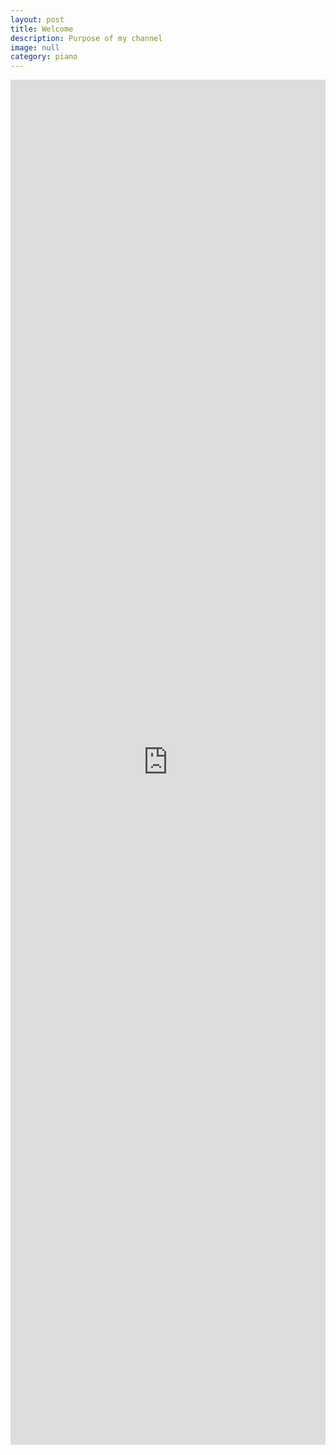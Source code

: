 ```yaml
---
layout: post
title: Welcome
description: Purpose of my channel
image: null
category: piano
---
```

<iframe width="100%" height="56%" src="https://www.youtube.com/embed/FO6Go5Y5XSs" frameborder="0" allow="accelerometer; encrypted-media; gyroscope; picture-in-picture" allowfullscreen align="middle"></iframe>
